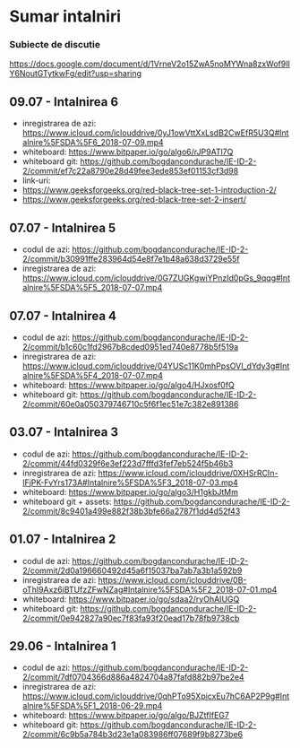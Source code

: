 # Sumar intalniri

### Subiecte de discutie
https://docs.google.com/document/d/1VrneV2o15ZwA5noMYWna8zxWof9IlY6NoutGTytkwFg/edit?usp=sharing

## 09.07 - Intalnirea 6
  * inregistrarea de azi: https://www.icloud.com/iclouddrive/0yJ1owVttXxLsdB2CwEfR5U3Q#Intalnire%5FSDA%5F6_2018-07-09.mp4
  * whiteboard: https://www.bitpaper.io/go/algo6/rJP9ATl7Q
  * whiteboard git: https://github.com/bogdancondurache/IE-ID-2-2/commit/ef7c22a8790e28d49fee3ede853ef01153cf3d98
  * link-uri:
   * https://www.geeksforgeeks.org/red-black-tree-set-1-introduction-2/
   * https://www.geeksforgeeks.org/red-black-tree-set-2-insert/

## 07.07 - Intalnirea 5
  * codul de azi: https://github.com/bogdancondurache/IE-ID-2-2/commit/b30991ffe283964d54e8f7e1b48a638d3729e55f
  * inregistrarea de azi: https://www.icloud.com/iclouddrive/0G7ZUGKgwiYPnzId0pGs_9qqg#Intalnire%5FSDA%5F5_2018-07-07.mp4

## 07.07 - Intalnirea 4
  * codul de azi: https://github.com/bogdancondurache/IE-ID-2-2/commit/b1c60c1fd2967b8cded0951ed740e8778b5f519a
  * inregistrarea de azi: https://www.icloud.com/iclouddrive/04YUSc11K0mhPpsOVI_dYdy3g#Intalnire%5FSDA%5F4_2018-07-07.mp4
  * whiteboard: https://www.bitpaper.io/go/algo4/HJxosf0fQ
  * whiteboard git: https://github.com/bogdancondurache/IE-ID-2-2/commit/60e0a050379746710c5f6f1ec51e7c382e891386

## 03.07 - Intalnirea 3
  * codul de azi: https://github.com/bogdancondurache/IE-ID-2-2/commit/44fd0329f6e3ef223d7fffd3fef7eb524f5b46b3
  * inregistrarea de azi: https://www.icloud.com/iclouddrive/0XHSrRCIn-lFjPK-FvYrs173A#Intalnire%5FSDA%5F3_2018-07-03.mp4
  * whiteboard: https://www.bitpaper.io/go/algo3/H1gkbJtMm
  * whiteboard git + assets: https://github.com/bogdancondurache/IE-ID-2-2/commit/8c9401a499e882f38b3bfe66a2787f1dd4d52f43

## 01.07 - Intalnirea 2
  * codul de azi: https://github.com/bogdancondurache/IE-ID-2-2/commit/2d0a196660492d45a6f15037ba7ab7a3b1a592b9
  * inregistrarea de azi: https://www.icloud.com/iclouddrive/0B-oThI9Axz6iBTUfzZFwNZag#Intalnire%5FSDA%5F2_2018-07-01.mp4
  * whiteboard: https://www.bitpaper.io/go/sdaa2/ryOhAIUGQ
  * whiteboard git: https://github.com/bogdancondurache/IE-ID-2-2/commit/0e942827a90ec7f83fa93f20ead17b78fb9738cb

## 29.06 - Intalnirea 1
  * codul de azi: https://github.com/bogdancondurache/IE-ID-2-2/commit/7df0704366d886a4824704a87fafd882b97be2e4
  * inregistrarea de azi: https://www.icloud.com/iclouddrive/0qhPTo95XpicxEu7hC6AP2P9g#Intalnire%5FSDA%5F1_2018-06-29.mp4
  * whiteboard: https://www.bitpaper.io/go/algo/BJZtfIfEG7
  * whiteboard git: https://github.com/bogdancondurache/IE-ID-2-2/commit/6c9b5a784b3d23e1a083986ff07689f9b8273be6
